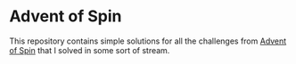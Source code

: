 # Advent of Spin

This repository contains simple solutions for all the challenges from [Advent of Spin](https://github.com/fermyon/advent-of-spin) that I solved in some sort of stream.
